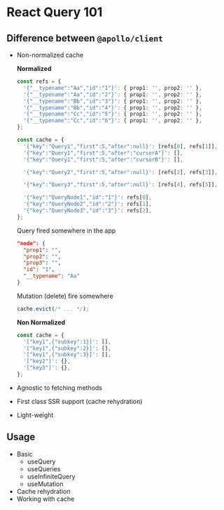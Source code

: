 # React Query 101

## Difference between `@apollo/client`

- Non-normalized cache

  **Normalized**

  ```ts
  const refs = {
    '{"__typename":"Aa","id":"1"}': { prop1: '', prop2: '' },
    '{"__typename":"Aa","id":"2"}': { prop1: '', prop2: '' },
    '{"__typename":"Bb","id":"3"}': { prop1: '', prop2: '' },
    '{"__typename":"Bb","id":"4"}': { prop1: '', prop2: '' },
    '{"__typename":"Cc","id":"5"}': { prop1: '', prop2: '' },
    '{"__typename":"Cc","id":"6"}': { prop1: '', prop2: '' },
  };

  const cache = {
    '{"key":"Query1","first":5,"after":null}': [refs[0], refs[1]],
    '{"key":"Query1","first":5,"after":"cursorA"}': [],
    '{"key":"Query1","first":5,"after":"cursorB"}': [],

    '{"key":"Query2","first":5,"after":null}': [refs[2], refs[3]],

    '{"key":"Query3","first":5,"after":null}': [refs[4], refs[5]],

    '{"key":"QueryNode1","id":"1"}': refs[0],
    '{"key":"QueryNode2","id":"2"}': refs[1],
    '{"key":"QueryNode3","id":"3"}': refs[2],
  };
  ```

  Query fired somewhere in the app

  ```json
  "node": {
    "prop1": "",
    "prop2": "",
    "prop3": "",
    "id": "1",
    "__typename": "Aa"
  }
  ```

  Mutation (delete) fire somewhere

  ```ts
  cache.evict(/* ... */);
  ```

  **Non Normalized**

  ```ts
  const cache = {
    '["key1",{"subkey":1}]': [],
    '["key1",{"subkey":2}]': [],
    '["key1",{"subkey":3}]': [],
    '["key2"]': {},
    '["key3"]': {},
  };
  ```

- Agnostic to fetching methods

- First class SSR support (cache rehydration)

- Light-weight

## Usage

- Basic
  - useQuery
  - useQueries
  - useInfiniteQuery
  - useMutation
- Cache rehydration
- Working with cache
